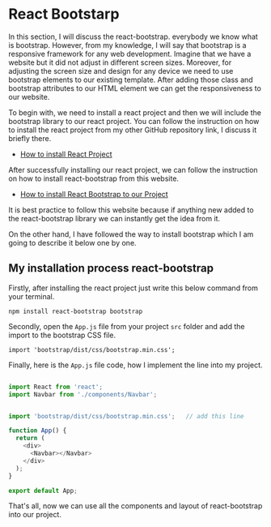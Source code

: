 # React Bootstarp
In this section, I will discuss the react-bootstrap. everybody we know what is bootstrap.
However, from my knowledge, I will say that bootstrap is a responsive framework for any web development. 
Imagine that we have a website but it did not adjust in different screen sizes. 
Moreover, for adjusting the screen size and design for any device we need to use bootstrap elements to our existing template. 
After adding those class and bootstrap attributes to our HTML element we can get the responsiveness to our website.

To begin with, we need to install a react project and then we will include the bootstrap library to our react project.
You can follow the instruction on how to install the react project from my other GitHub repository link, I discuss it briefly there.

- [How to install React Project](https://github.com/Maxyee/reactdevelopmentstrategies/tree/master/installReactProject)

After successfully installing our react project, we can follow the instruction on how to install react-bootstrap from this website.

- [How to install React Bootstrap to our Project](https://react-bootstrap.github.io/getting-started/introduction/)

It is best practice to follow this website because if anything new added to the react-bootstrap library we can instantly get the idea from it.

On the other hand, I have followed the way to install bootstrap which I am going to describe it below one by one.

## My installation process react-bootstrap
Firstly, after installing the react project just write this below command from your terminal.

`npm install react-bootstrap bootstrap`

Secondly, open the `App.js` file from your project `src` folder and add the import to the bootstrap CSS file.

`import 'bootstrap/dist/css/bootstrap.min.css';`

Finally, here is the `App.js` file code, how I implement the line into my project.

```js

import React from 'react';
import Navbar from './components/Navbar';


import 'bootstrap/dist/css/bootstrap.min.css';   // add this line

function App() {
  return (
    <div>
      <Navbar></Navbar>
    </div>
  );
}

export default App;

```
That's all, now we can use all the components and layout of react-bootstrap into our project.
